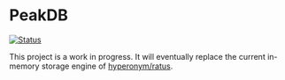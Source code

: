# PeakDB

[![Status](https://img.shields.io/badge/status-work_in_progress-yellow)](https://github.com/peakji/peakdb)

This project is a work in progress. It will eventually replace the current in-memory storage engine of [hyperonym/ratus](https://github.com/hyperonym/ratus).

